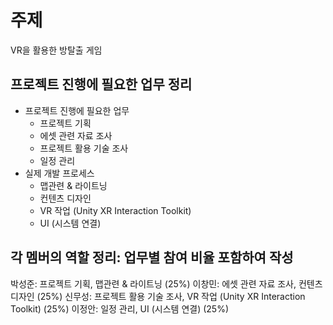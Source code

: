 # 주제

VR을 활용한 방탈출 게임

## 프로젝트 진행에 필요한 업무 정리

- 프로젝트 진행에 필요한 업무
  - 프로젝트 기획
  - 에셋 관련 자료 조사
  - 프로젝트 활용 기술 조사
  - 일정 관리
- 실제 개발 프로세스
  - 맵관련 & 라이트닝
  - 컨텐츠 디자인
  - VR 작업 (Unity XR Interaction Toolkit)
  - UI (시스템 연결)
  
## 각 멤버의 역할 정리: 업무별 참여 비율 포함하여 작성

박성준: 프로젝트 기획, 맵관련 & 라이트닝 (25%)
이창민: 에셋 관련 자료 조사, 컨텐츠 디자인 (25%)
신무성: 프로젝트 활용 기술 조사, VR 작업 (Unity XR Interaction Toolkit) (25%)
이정안: 일정 관리, UI (시스템 연결) (25%)
